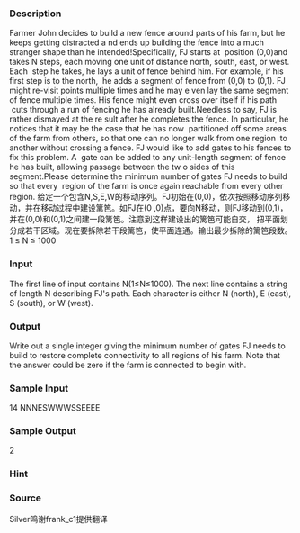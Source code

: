 
### Description


Farmer John decides to build a new fence around parts of his farm, but he keeps getting distracted a
nd ends up building the fence into a much stranger shape than he intended!Specifically, FJ starts at
 position (0,0)and takes N steps, each moving one unit of distance north, south, east, or west. Each
 step he takes, he lays a unit of fence behind him. For example, if his first step is to the north, 
he adds a segment of fence from (0,0) to (0,1). FJ might re-visit points multiple times and he may e
ven lay the same segment of fence multiple times. His fence might even cross over itself if his path
 cuts through a run of fencing he has already built.Needless to say, FJ is rather dismayed at the re
sult after he completes the fence. In particular, he notices that it may be the case that he has now
 partitioned off some areas of the farm from others, so that one can no longer walk from one region 
to another without crossing a fence. FJ would like to add gates to his fences to fix this problem. A
 gate can be added to any unit-length segment of fence he has built, allowing passage between the tw
o sides of this segment.Please determine the minimum number of gates FJ needs to build so that every
 region of the farm is once again reachable from every other region.
给定一个包含N,S,E,W的移动序列。FJ初始在(0,0)，依次按照移动序列移动，并在移动过程中建设篱笆。如FJ在(0
,0)点，要向N移动，则FJ移动到(0,1)，并在(0,0)和(0,1)之间建一段篱笆。注意到这样建设出的篱笆可能自交，
把平面划分成若干区域。现在要拆除若干段篱笆，使平面连通。输出最少拆除的篱笆段数。1 ≤ N ≤ 1000




### Input
The first line of input contains N(1≤N≤1000). The next line contains a string of length N
describing FJ's path. Each character is either N (north), E (east), S (south), or W (west).

### Output
Write out a single integer giving the minimum number of gates FJ needs to build to restore complete connectivity to all regions of his farm. Note that the answer could be zero if the farm is connected to begin with.

### Sample Input
14
NNNESWWWSSEEEE

### Sample Output
2
### Hint

### Source
Silver鸣谢frank_c1提供翻译